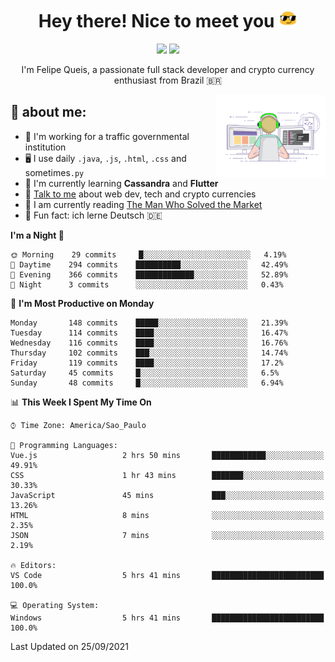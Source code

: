 
<h1 align="center">Hey there! Nice to meet you <img src="assets/sunglasses.gif" width="30"/></h1>

<p align="center">
  <a href="https://www.linkedin.com/in/fqueis"><img src="https://img.shields.io/badge/-LinkedIn-blue?style=flat&logo=Linkedin&logoColor=white" /></a>
  <a href="mailto:fqueis@gmail.com"><img src="https://img.shields.io/badge/-Gmail-c14438?style=flat&logo=Gmail&logoColor=white" /></a>
</p>

<p align="center">I'm Felipe Queis, a passionate full stack developer and crypto currency enthusiast from Brazil 🇧🇷</p>

<img width="35%" align="right" alt="fqueis" src="assets/profile.gif" /></p>

## 🤵 about me:

- 🏢 I'm working for a traffic governmental institution
- 🖥️ I use daily `.java`, `.js`, `.html`, `.css` and sometimes`.py`
- 🌱 I'm currently learning **Cassandra** and **Flutter**
- 💬 [Talk to me](https://github.com/fqueis/fqueis/discussions) about web dev, tech and crypto currencies
- 📖 I am currently reading [The Man Who Solved the Market](https://amzn.com/073521798X)
- 💭 Fun fact: ich lerne Deutsch 🇩🇪

<!--START_SECTION:waka-->
**I'm a Night 🦉** 

```text
🌞 Morning    29 commits     █░░░░░░░░░░░░░░░░░░░░░░░░   4.19% 
🌆 Daytime    294 commits    ██████████░░░░░░░░░░░░░░░   42.49% 
🌃 Evening    366 commits    █████████████░░░░░░░░░░░░   52.89% 
🌙 Night      3 commits      ░░░░░░░░░░░░░░░░░░░░░░░░░   0.43%

```
📅 **I'm Most Productive on Monday** 

```text
Monday       148 commits    █████░░░░░░░░░░░░░░░░░░░░   21.39% 
Tuesday      114 commits    ████░░░░░░░░░░░░░░░░░░░░░   16.47% 
Wednesday    116 commits    ████░░░░░░░░░░░░░░░░░░░░░   16.76% 
Thursday     102 commits    ███░░░░░░░░░░░░░░░░░░░░░░   14.74% 
Friday       119 commits    ████░░░░░░░░░░░░░░░░░░░░░   17.2% 
Saturday     45 commits     █░░░░░░░░░░░░░░░░░░░░░░░░   6.5% 
Sunday       48 commits     █░░░░░░░░░░░░░░░░░░░░░░░░   6.94%

```


📊 **This Week I Spent My Time On** 

```text
⌚︎ Time Zone: America/Sao_Paulo

💬 Programming Languages: 
Vue.js                   2 hrs 50 mins       ████████████░░░░░░░░░░░░░   49.91% 
CSS                      1 hr 43 mins        ███████░░░░░░░░░░░░░░░░░░   30.33% 
JavaScript               45 mins             ███░░░░░░░░░░░░░░░░░░░░░░   13.26% 
HTML                     8 mins              ░░░░░░░░░░░░░░░░░░░░░░░░░   2.35% 
JSON                     7 mins              ░░░░░░░░░░░░░░░░░░░░░░░░░   2.19%

🔥 Editors: 
VS Code                  5 hrs 41 mins       █████████████████████████   100.0%

💻 Operating System: 
Windows                  5 hrs 41 mins       █████████████████████████   100.0%

```


 Last Updated on 25/09/2021
<!--END_SECTION:waka-->
